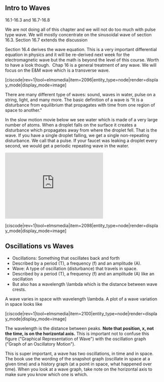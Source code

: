 ## Intro to Waves

<stop-note title="Read Knight 4ed" icon="stopnoteicons:book-icon">
<span slot="message">16.1-16.3 and 16.7-16.8</span>
</stop-note>

We are not doing all of this chapter and we will not do too much with pulse type wave. We will mostly concentrate on the sinusoidal wave of section 16.3. Section 16.7 extends the discussion 

<lrndesign-sidenote label="Instructor Note" icon="bookmark" bg-color="#c2e5f2">
Section 16.4 derives the wave equation. This is a very important differential equation in physics and it will be re-derived next week for the electromagnetic wave but the math is beyond the level of this course. Worth to have a look though. 
</lrndesign-sidenote>

<lrndesign-sidenote label="Instructor Note" icon="bookmark" bg-color="#c2e5f2">
 Chap 16 is a general treatment of any wave. We will focus on the E&M wave which is a transverse wave. 
</lrndesign-sidenote>


[ciscode|rev=1|tool=elmsmedia|item=2096|entity_type=node|render=display_mode|display_mode=image]

There are many different type of waves: sound, waves in water, pulse on a string, light, and many more. The basic definition of a wave is “It is a disturbance from equilibrium that propagates with time from one region of space to another."

In the slow motion movie below we see water which is made of a very large number of atoms. When a droplet falls on the surface it creates a disturbance which propagates away from where the droplet fell. That is the wave. If you have a single droplet falling, we get a single non-repeating disturbance. We call that a pulse. If your faucet was leaking a droplet every second, we would get a periodic repeating wave in the water.

<iframe allowfullscreen="" frameborder="0" height="215" scrolling="no" src="https://www.youtube.com/embed/CJ-AX1G0SmY" width="320"> </iframe>

[ciscode|rev=1|tool=elmsmedia|item=2098|entity_type=node|render=display_mode|display_mode=image]

## Oscillations vs Waves

- Oscillations: Something that oscillates back and forth
- Described by a period (T), a frequency (f) and an amplitude (A).
- Wave: A type of oscillation (disturbance) that travels in space.
- Described by a period (T), a frequency (f) and an amplitude (A) like an oscillation
- But also has a wavelength <lrn-math>\lambda</lrn-math> which is the distance between wave crests.

A wave varies in space with wavelength <lrn-math>\lambda</lrn-math>. A plot of a wave variation in space looks like

[ciscode|rev=1|tool=elmsmedia|item=2100|entity_type=node|render=display_mode|display_mode=image]

The wavelength is the distance between peaks. **Note that position, x, not the time, is on the horizontal axis.** This is important not to confuse this figure ("Graphical Representation of Wave") with the oscillation graph ("Graph of an Oscillatory Motion").

<lrndesign-sidenote label="Instructor Note" icon="bookmark" bg-color="#c2e5f2">
This is super important, a wave has two oscillations, in time and in space. The book use the wording of the snapshot graph (oscillate in space at a given time) and a history graph (at a point in space, what happened over time). When you look at a wave graph, take note on the horizontal axis to make sure you know which one is which. 
</lrndesign-sidenote>

